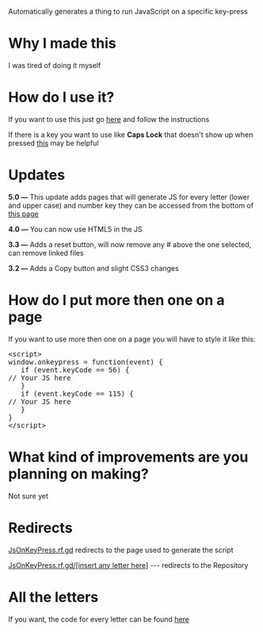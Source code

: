 <link rel="shortcut icon" type="image/png" href="/RunJavaScriptOnKeyPress/one-keyboard-js.png">
<link rel="stylesheet" href="/RunJavaScriptOnKeyPress/assets/css/style.css?v=45e0bbafbd04e5eb3875e817bff9edf41552c081">
<link rel="stylesheet" href="https://soaringgecko.github.io/RunJavaScriptOnKeyPress/highlight.css">
<meta name="viewport" content="width=device-width, initial-scale=1.0">
<link href="/RunJavaScriptOnKeyPress/highlight.css" rel="stylesheet" type="text/css" />
<p>Automatically generates a thing to run JavaScript on a specific key-press</p>

# Why I made this
<p>I was tired of doing it myself</p>

# How do I use it?
<p>If you want to use this just go <a href="https://soaringgecko.github.io/RunJavaScriptOnKeyPress/Pages/">here</a> and follow the instructions</p>
<p>If there is a key you want to use like <b>Caps Lock</b> that doesn't show up when pressed <a href="https://wangchujiang.com/hotkeys/">this</a> may be helpful</p> 

# Updates
<p><b>5.0 —</b> This update adds pages that will generate JS for every letter (lower and upper case) and number key they can be accessed from the bottom of <a href="Pages">this page</a></p>
<p><b>4.0 —</b> You can now use HTML5 in the JS</p>
<p><b>3.3 —</b> Adds a reset  button, will now remove any # above the one selected, can remove linked files</p>
<p><b>3.2 —</b> Adds a Copy button and slight CSS3 changes</p>

# How do I put more then one on a page
<p>If you want to use more then one on a page you will have to style it like this: <pre>&lt;script&gt;
window.onkeypress = function(event) {
   if (event.keyCode == 56) {
// Your JS here
   }
   if (event.keyCode == 115) {
// Your JS here
   }
}
&lt;/script&gt;</pre></p>

# What kind of improvements are you planning on making?
<p>Not sure yet</p>

# Redirects
<p><a href="http://jsonkeypress.rf.gd/">JsOnKeyPress.rf.gd</a> redirects to the page used to generate the script</p>
<p><a href="http://jsonkeypress.rf.gd/a">JsOnKeyPress.rf.gd/[insert any letter here]</a> --- redirects to the Repository</p>

# All the letters
If you want, the code for every letter can be found <a href="https://soaringgecko.github.io/RunJavaScriptOnKeyPress/all-the-letters.html">here</a>
